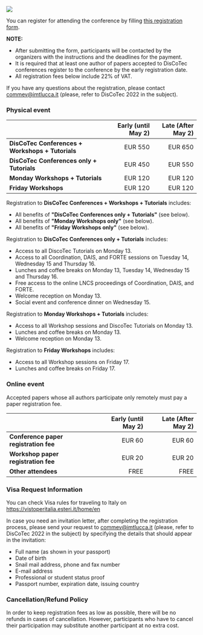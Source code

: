 [![](https://www.discotec.org/2022/discotec2022-banner.jpeg)](https://www.discotec.org/2022/)

You can register for attending the conference by filling [this registration form](https://forms.gle/SCWpz94nh7ZbnejQ7).

**NOTE:**
* After submitting the form, participants will be contacted by the organizers with the instructions and the deadlines for the payment.
* It is required that at least one author of papers accepted to DisCoTec conferences register to the conference by the early registration date. 
* All registration fees below include 22% of VAT. 

If you have any questions about the registration, please contact <commev@imtlucca.it> (please, refer to DisCoTec 2022 in the subject).

### Physical event

| | Early (until May 2) | Late (After May 2) |
| - | -: | -: |
| **DisCoTec Conferences + Workshops + Tutorials** | EUR 550  | EUR 650 | 
| **DisCoTec Conferences only + Tutorials** | EUR 450 | EUR 550 |
| **Monday Workshops + Tutorials** | EUR 120 | EUR 120 |
| **Friday Workshops** | EUR 120 | EUR 120 |


Registration to **DisCoTec Conferences + Workshops + Tutorials** includes:
* All benefits of **"DisCoTec Conferences only + Tutorials"** (see below).
* All benefits of **"Monday Workshops only"** (see below).
* All benefits of **"Friday Workshops only"** (see below).

Registration to **DisCoTec Conferences only + Tutorials** includes:
* Access to all DiscoTec Tutorials on Monday 13.
* Access to all Coordination, DAIS, and FORTE sessions on Tuesday 14, Wednesday 15 and Thursday 16.
* Lunches and coffee breaks on Monday 13, Tuesday 14, Wednesday 15 and Thursday 16. 
* Free access to the online LNCS proceedings of Coordination, DAIS, and FORTE. 
* Welcome reception on Monday 13.     
* Social event and conference dinner on Wednesday 15. 

Registration to **Monday Workshops + Tutorials** includes:
* Access to all Workshop sessions and DiscoTec Tutorials on Monday 13.
* Lunches and coffee breaks on Monday 13. 
* Welcome reception on Monday 13.     

Registration to **Friday Workshops** includes:
* Access to all Workshop sessions on Friday 17.
* Lunches and coffee breaks on Friday 17.

<!-- Similar to past editions, there are no special fees for students but we have a limited amount of student travel grants provided by IFIP. -->

### Online event

Accepted papers whose all authors participate only remotely must pay a paper registration fee.

| | Early (until May 2) | Late (After May 2) |
| - | -: | -: | 
| **Conference paper registration fee** | EUR 60 | EUR 60 | 
| **Workshop paper registration fee** | EUR 20 | EUR 20 |
| **Other attendees** | FREE | FREE |

### Visa Request Information
You can check Visa rules for traveling to Italy on <https://vistoperitalia.esteri.it/home/en>

In case you need an invitation letter, after completing the registration process, please send your request to <commev@imtlucca.it> (please, refer to DisCoTec 2022 in the subject) by specifying the details that should appear in the invitation:

* Full name (as shown in your passport)
* Date of birth
* Snail mail address, phone and fax number
* E-mail address
* Professional or student status proof
* Passport number, expiration date, issuing country

### Cancellation/Refund Policy
In order to keep registration fees as low as possible, there will be no refunds in cases of cancellation. However, participants who have to cancel their participation may substitute another participant at no extra cost.
